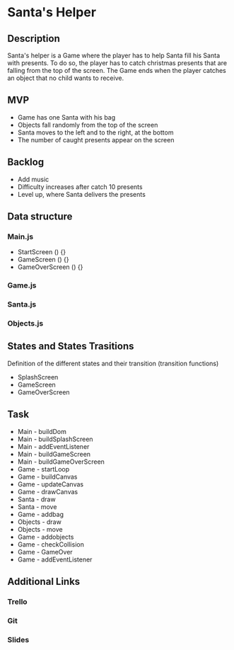 # Santa's Helper

## Description
Santa's helper is a Game where the player has to help Santa fill his Santa with presents. To do so, the player has to catch christmas presents that are falling from the top of the screen. The Game ends when the player catches an object that no child wants to receive.

## MVP
- Game has one Santa with his bag
- Objects fall randomly from the top of the screen
- Santa moves to the left and to the right, at the bottom
- The number of caught presents appear on the screen


## Backlog
- Add music
- Difficulty increases after catch 10 presents
- Level up, where Santa delivers the presents

## Data structure
### Main.js
- StartScreen () {}
- GameScreen () {}
- GameOverScreen () {}

### Game.js

### Santa.js

### Objects.js

## States and States Trasitions
Definition of the different states and their transition (transition functions)

- SplashScreen
- GameScreen
- GameOverScreen

## Task

- Main - buildDom
- Main - buildSplashScreen
- Main - addEventListener
- Main - buildGameScreen
- Main - buildGameOverScreen
- Game - startLoop
- Game - buildCanvas
- Game - updateCanvas
- Game - drawCanvas
- Santa - draw
- Santa - move
- Game - addbag
- Objects - draw
- Objects - move
- Game - addobjects
- Game - checkCollision
- Game - GameOver
- Game - addEventListener

## Additional Links
### Trello
### Git
### Slides
